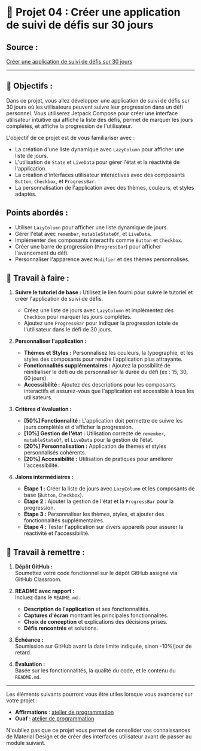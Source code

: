 # 🎳 Projet 04 : Créer une application de suivi de défis sur 30 jours

## **Source :**  
[Créer une application de suivi de défis sur 30 jours](https://developer.android.com/codelabs/basic-android-kotlin-compose-30-days?authuser=1&hl=fr)

---

## 🎯 **Objectifs :**

Dans ce projet, vous allez développer une application de suivi de défis sur 30 jours où les utilisateurs peuvent suivre leur progression dans un défi personnel. Vous utiliserez Jetpack Compose pour créer une interface utilisateur intuitive qui affiche la liste des défis, permet de marquer les jours complétés, et affiche la progression de l'utilisateur.

L'objectif de ce projet est de vous familiariser avec :
- La création d'une liste dynamique avec `LazyColumn` pour afficher une liste de jours.
- L'utilisation de `State` et `LiveData` pour gérer l'état et la réactivité de l'application.
- La création d'interfaces utilisateur interactives avec des composants `Button`, `Checkbox`, et `ProgressBar`.
- La personnalisation de l'application avec des thèmes, couleurs, et styles adaptés.

## **Points abordés :**

- Utiliser `LazyColumn` pour afficher une liste dynamique de jours.
- Gérer l'état avec `remember`, `mutableStateOf`, et `LiveData`.
- Implémenter des composants interactifs comme `Button` et `Checkbox`.
- Créer une barre de progression (`ProgressBar`) pour afficher l'avancement du défi.
- Personnaliser l'apparence avec `Modifier` et des thèmes personnalisés.

## 🧗 **Travail à faire :**

1. **Suivre le tutoriel de base :** Utilisez le lien fourni pour suivre le tutoriel et créer l'application de suivi de défis.
   - Créez une liste de jours avec `LazyColumn` et implémentez des `Checkbox` pour marquer les jours complétés.
   - Ajoutez une `ProgressBar` pour indiquer la progression totale de l'utilisateur dans le défi de 30 jours.

2. **Personnaliser l'application :**
   - **Thèmes et Styles :** Personnalisez les couleurs, la typographie, et les styles des composants pour rendre l'application plus attrayante.
   - **Fonctionnalités supplémentaires :** Ajoutez la possibilité de réinitialiser le défi ou de personnaliser la durée du défi (ex : 15, 30, 60 jours).
   - **Accessibilité :** Ajoutez des descriptions pour les composants interactifs et assurez-vous que l'application est accessible à tous les utilisateurs.

3. **Critères d'évaluation :**
   - **[50%] Fonctionnalité :** L'application doit permettre de suivre les jours complétés et d'afficher la progression.
   - **[10%] Gestion de l'état :** Utilisation correcte de `remember`, `mutableStateOf`, et `LiveData` pour la gestion de l'état.
   - **[20%] Personnalisation :** Application de thèmes et styles personnalisés cohérents.
   - **[20%] Accessibilité :** Utilisation de pratiques pour améliorer l'accessibilité.

4. **Jalons intermédiaires :**
   - **Étape 1 :** Créer la liste de jours avec `LazyColumn` et les composants de base (`Button`, `Checkbox`).
   - **Étape 2 :** Ajouter la gestion de l'état et la `ProgressBar` pour la progression.
   - **Étape 3 :** Personnaliser les thèmes, styles, et ajouter des fonctionnalités supplémentaires.
   - **Étape 4 :** Tester l'application sur divers appareils pour assurer la réactivité et l'accessibilité.

## 🏅 **Travail à remettre :**

1. **Dépôt GitHub :**  
   Soumettez votre code fonctionnel sur le dépôt GitHub assigné via GitHub Classroom.

2. **README avec rapport :**  
   Incluez dans le `README.md` :
   - **Description de l'application** et ses fonctionnalités.
   - **Captures d'écran** montrant les principales fonctionnalités.
   - **Choix de conception** et explications des décisions prises.
   - **Défis rencontrés** et solutions.

3. **Échéance :**  
   Soumission sur GitHub avant la date limite indiquée, sinon -10%/jour de retard.

4. **Évaluation :**  
   Basée sur les fonctionnalités, la qualité du code, et le contenu du `README.md`.

---

Les éléments suivants pourront vous être utiles lorsque vous avancerez sur votre projet :

- **Affirmations** : [atelier de programmation](https://developer.android.com/codelabs/basic-android-compose-training-add-scrollable-list?authuser=1&hl=fr)
- **Ouaf** : [atelier de programmation](https://developer.android.com/codelabs/basic-android-kotlin-compose-material-theming?authuser=1&hl=fr)

N'oubliez pas que ce projet vous permet de consolider vos connaissances de Material Design et de créer des interfaces utilisateur avant de passer au module suivant.
